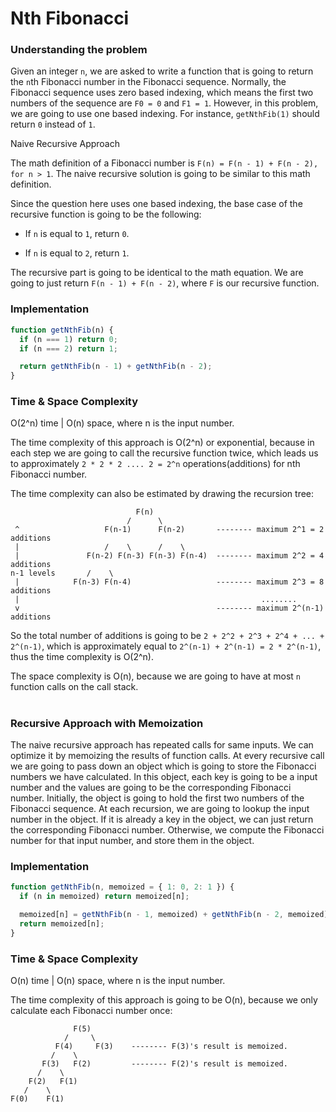 # Nth Fibonacci

### Understanding the problem

Given an integer `n`, we are asked to write a function that is going to return the `n`th Fibonacci number in the Fibonacci sequence. Normally, the Fibonacci sequence uses zero based indexing, which means the first two numbers of the sequence are `F0 = 0` and `F1 = 1`. However, in this problem, we are going to use one based indexing. For instance, `getNthFib(1)` should return `0` instead of `1`.


Naive Recursive Approach

The math definition of a Fibonacci number is `F(n) = F(n - 1) + F(n - 2), for n > 1`. The naive recursive solution is going to be similar to this math definition.

Since the question here uses one based indexing, the base case of the recursive function is going to be the following:

- If `n` is equal to `1`, return `0`.

- If `n` is equal to `2`, return `1`.

The recursive part is going to be identical to the math equation. We are going to just return `F(n - 1) + F(n - 2)`, where `F` is our recursive function.

### Implementation

```js
function getNthFib(n) {
  if (n === 1) return 0;
  if (n === 2) return 1;

  return getNthFib(n - 1) + getNthFib(n - 2);
}
```

### Time & Space Complexity

O(2^n) time | O(n) space, where n is the input number.

The time complexity of this approach is O(2^n) or exponential, because in each step we are going to call the recursive function twice, which leads us to approximately `2 * 2 * 2 .... 2 = 2^n` operations(additions) for nth Fibonacci number.

The time complexity can also be estimated by drawing the recursion tree:

```
                            F(n)
                          /      \
 ^                   F(n-1)      F(n-2)       -------- maximum 2^1 = 2 additions
 |                   /    \      /    \
 |               F(n-2) F(n-3) F(n-3) F(n-4)  -------- maximum 2^2 = 4 additions
n-1 levels       /    \
 |            F(n-3) F(n-4)                   -------- maximum 2^3 = 8 additions
 |                                                      ........
 v                                            -------- maximum 2^(n-1) additions
```

So the total number of additions is going to be `2 + 2^2 + 2^3 + 2^4 + ... + 2^(n-1)`, which is approximately equal to `2^(n-1) + 2^(n-1) = 2 * 2^(n-1)`, thus the time complexity is O(2^n).

The space complexity is O(n), because we are going to have at most `n` function calls on the call stack.

#

### Recursive Approach with Memoization

The naive recursive approach has repeated calls for same inputs. We can optimize it by memoizing the results of function calls. At every recursive call we are going to pass down an object which is going to store the Fibonacci numbers we have calculated. In this object, each key is going to be a input number and the values are going to be the corresponding Fibonacci number. Initially, the object is going to hold the first two numbers of the Fibonacci sequence. At each recursion, we are going to lookup the input number in the object. If it is already a key in the object, we can just return the corresponding Fibonacci number. Otherwise, we compute the Fibonacci number for that input number, and store them in the object.

### Implementation

```js
function getNthFib(n, memoized = { 1: 0, 2: 1 }) {
  if (n in memoized) return memoized[n];

  memoized[n] = getNthFib(n - 1, memoized) + getNthFib(n - 2, memoized);
  return memoized[n];
}
```

### Time & Space Complexity

O(n) time | O(n) space, where n is the input number.

The time complexity of this approach is going to be O(n), because we only calculate each Fibonacci number once:

```
              F(5)
            /     \
          F(4)     F(3)    -------- F(3)'s result is memoized.
         /    \
       F(3)   F(2)         -------- F(2)'s result is memoized.
      /    \
    F(2)   F(1)
   /    \
F(0)    F(1)
```
